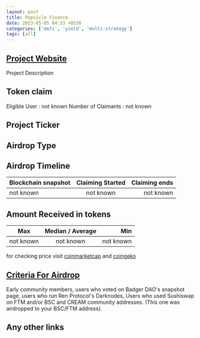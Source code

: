 ```yaml
---
layout: post
title: Popsicle Finance
date: 2023-05-05 04:53 +0530
categories: ['defi', 'yield', 'multi-strategy']
tags: [all]
---
```





## [Project Website](https://popsicle.finance/)

 Project Description

## Token claim

Eligible User : not known
Number of Claimants : not known

## Project Ticker

## Airdrop Type

## Airdrop Timeline

| Blockchain snapshot     | Claiming Started           | Claiming ends    |
| ----------------------- |:--------------------------:| ----------------:|
|       not known         |        not known           |   not known      |

## Amount Received in tokens

| Max        |    Median / Average  |       Min    |
| ---------- |:--------------------:| ------------:|
| not known  |     not known        |  not known   |

for checking price visit [coinmarketcap](https://coinmarketcap.com/currencies/) and [coingeko](https://www.coingecko.com/en/coins/)

## [Criteria For Airdrop](link)

Early community members, users who voted on Badger DAO's snapshot page, users who run Ren Protocol's Darknodes, Users who used Sushiswap on FTM and/or BSC and CREAM community addresses. (This one was airdropped to your BSC/FTM address).

## Any other links
